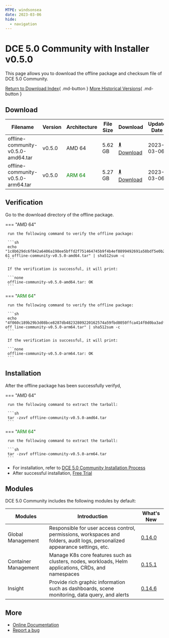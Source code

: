 ```yaml
---
MTPE: windsonsea
date: 2023-03-06
hide:
  - navigation
---
```


# DCE 5.0 Community with Installer v0.5.0

This page allows you to download the offline package and checksum file of DCE 5.0 Community.

[Return to Download Index](../index.md){ .md-button }
[More Historical Versions](./dce5-installer-history.md){ .md-button }

## Download

| Filename | Version | Architecture | File Size | Download | Update Date |
| -------- | ------- | ------------ | --------- | -------- | ----------- |
| offline-community-v0.5.0-amd64.tar | v0.5.0 | AMD 64 | 5.62 GB | [:arrow_down: Download](https://qiniu-download-public.daocloud.io/DaoCloud_Enterprise/dce5/offline-community-v0.5.0-amd64.tar) | 2023-03-06 |
| offline-community-v0.5.0-arm64.tar | v0.5.0 | <font color="green">ARM 64</font> | 5.27 GB | [:arrow_down: Download](https://qiniu-download-public.daocloud.io/DaoCloud_Enterprise/dce5/offline-community-v0.5.0-arm64.tar) | 2023-03-06 |

## Verification

Go to the download directory of the offline package.

=== "AMD 64"

     run the following command to verify the offline package:

     ```sh
     echo "1c8b629dc6f842a6406a198ee5bffd2f751464745b9f4b4ef8899492691a58bdf5e0b204df6cb013285f0326a709ea10fff1c7d71ea88fe7f17b3f820c8503 61 offline-community-v0.5.0-amd64.tar" | sha512sum -c
     ```

     If the verification is successful, it will print:

     ```none
     offline-community-v0.5.0-amd64.tar: OK
     ```

=== "<font color="green">ARM 64</font>"

     run the following command to verify the offline package:

     ```sh
     echo "4f060c189b29b3d08bce8287db48232809220162574a59fbd8050ffca414f0d0ba3adf3d68cb2f66fe868aab4059fa3c205bcb7058952d6df51acc23cac32c40 off line-community-v0.5.0-arm64.tar" | sha512sum -c
     ```

     If the verification is successful, it will print:

     ```none
     offline-community-v0.5.0-arm64.tar: OK
     ```

## Installation

After the offline package has been successfully verifyd,

=== "AMD 64"

     run the following command to extract the tarball:

     ```sh
     tar -zxvf offline-community-v0.5.0-amd64.tar
     ```

=== "<font color="green">ARM 64</font>"

     run the following command to extract the tarball:

     ```sh
     tar -zxvf offline-community-v0.5.0-arm64.tar
     ```

- For installation, refer to [DCE 5.0 Community Installation Process](../../install/community/k8s/online.md#_2)
- After successful installation, [Free Trial](../../dce/license0.md)

## Modules

DCE 5.0 Community includes the following modules by default:

| Modules | Introduction | What's New |
| -------- | ----------- | ---------- |
| Global Management | Responsible for user access control, permissions, workspaces and folders, audit logs, personalized appearance settings, etc. | [0.14.0](../../ghippo/intro/release-notes.md#0140) |
| Container Management | Manage K8s core features such as clusters, nodes, workloads, Helm applications, CRDs, and namespaces | [0.15.1](../../kpanda/intro/release-notes.md#0151) |
| Insight | Provide rich graphic information such as dashboards, scene monitoring, data query, and alerts | [0.14.6](../../insight/intro/releasenote.md#0146) |

## More

- [Online Documentation](../../dce/index.md)
- [Report a bug](https://github.com/DaoCloud/DaoCloud-docs/issues)